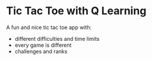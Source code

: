 # Tic Tac Toe with Q Learning

A fun and nice tic tac toe app with:
- different difficulties and time limits
- every game is different
- challenges and ranks
